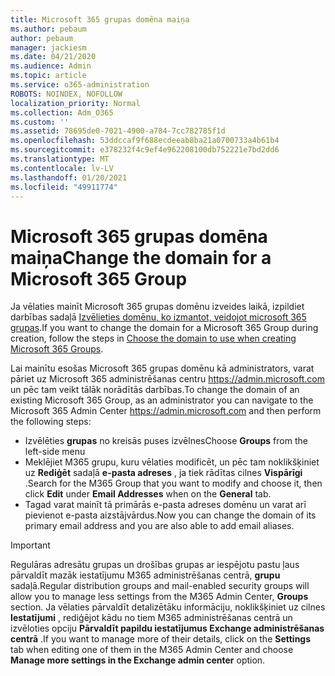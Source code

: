 ```yaml
---
title: Microsoft 365 grupas domēna maiņa
ms.author: pebaum
author: pebaum
manager: jackiesm
ms.date: 04/21/2020
ms.audience: Admin
ms.topic: article
ms.service: o365-administration
ROBOTS: NOINDEX, NOFOLLOW
localization_priority: Normal
ms.collection: Adm_O365
ms.custom: ''
ms.assetid: 78695de0-7021-4900-a784-7cc782785f1d
ms.openlocfilehash: 53ddccaf9f688ecdeeab8ba21a0700733a4b61b4
ms.sourcegitcommit: e378232f4c9ef4e962208100db752221e7bd2dd6
ms.translationtype: MT
ms.contentlocale: lv-LV
ms.lasthandoff: 01/20/2021
ms.locfileid: "49911774"
---
```

# <a name="change-the-domain-for-a-microsoft-365-group"></a><span data-ttu-id="6b29d-102">Microsoft 365 grupas domēna maiņa</span><span class="sxs-lookup"><span data-stu-id="6b29d-102">Change the domain for a Microsoft 365 Group</span></span>

<span data-ttu-id="6b29d-103">Ja vēlaties mainīt Microsoft 365 grupas domēnu izveides laikā, izpildiet darbības sadaļā [Izvēlieties domēnu, ko izmantot, veidojot microsoft 365 grupas](https://docs.microsoft.com/microsoft-365/admin/create-groups/choose-domain-to-create-groups).</span><span class="sxs-lookup"><span data-stu-id="6b29d-103">If you want to change the domain for a Microsoft 365 Group during creation, follow the steps in [Choose the domain to use when creating Microsoft 365 Groups](https://docs.microsoft.com/microsoft-365/admin/create-groups/choose-domain-to-create-groups).</span></span>

<span data-ttu-id="6b29d-104">Lai mainītu esošas Microsoft 365 grupas domēnu kā administrators, varat pāriet uz Microsoft 365 administrēšanas centru https://admin.microsoft.com un pēc tam veikt tālāk norādītās darbības.</span><span class="sxs-lookup"><span data-stu-id="6b29d-104">To change the domain of an existing Microsoft 365 Group, as an administrator you can navigate to the Microsoft 365 Admin Center https://admin.microsoft.com and then perform the following steps:</span></span>

- <span data-ttu-id="6b29d-105">Izvēlēties **grupas** no kreisās puses izvēlnes</span><span class="sxs-lookup"><span data-stu-id="6b29d-105">Choose **Groups** from the left-side menu</span></span>
- <span data-ttu-id="6b29d-106">Meklējiet M365 grupu, kuru vēlaties modificēt, un pēc tam noklikšķiniet uz **Rediģēt** sadaļā **e-pasta adreses** , ja tiek rādītas cilnes **Vispārīgi** .</span><span class="sxs-lookup"><span data-stu-id="6b29d-106">Search for the M365 Group that you want to modify and choose it, then click **Edit** under **Email Addresses** when on the **General** tab.</span></span>
- <span data-ttu-id="6b29d-107">Tagad varat mainīt tā primārās e-pasta adreses domēnu un varat arī pievienot e-pasta aizstājvārdus.</span><span class="sxs-lookup"><span data-stu-id="6b29d-107">Now you can change the domain of its primary email address and you are also able to add email aliases.</span></span>

> [!IMPORTANT]
> <span data-ttu-id="6b29d-108">Regulāras adresātu grupas un drošības grupas ar iespējotu pastu ļaus pārvaldīt mazāk iestatījumu M365 administrēšanas centrā, **grupu** sadaļā.</span><span class="sxs-lookup"><span data-stu-id="6b29d-108">Regular distribution groups and mail-enabled security groups will allow you to manage less settings from the M365 Admin Center, **Groups** section.</span></span> <span data-ttu-id="6b29d-109">Ja vēlaties pārvaldīt detalizētāku informāciju, noklikšķiniet uz cilnes **Iestatījumi** , rediģējot kādu no tiem M365 administrēšanas centrā un izvēloties opciju **Pārvaldīt papildu iestatījumus Exchange administrēšanas centrā** .</span><span class="sxs-lookup"><span data-stu-id="6b29d-109">If you want to manage more of their details, click on the **Settings** tab when editing one of them in the M365 Admin Center and choose **Manage more settings in the Exchange admin center** option.</span></span>
